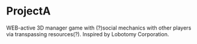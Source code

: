 # ProjectA
WEB-active 3D manager game with (?)social mechanics with other players via transpassing resources(?). Inspired by Lobotomy Corporation.
